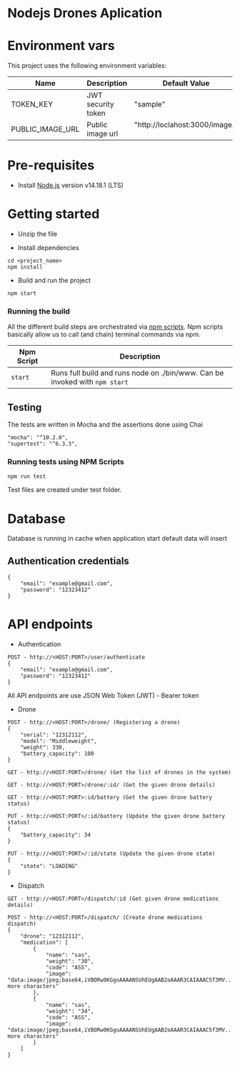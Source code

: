 # Nodejs Drones Aplication

# Environment vars
This project uses the following environment variables:

| Name                          | Description                         | Default Value                                  |
| ----------------------------- | ------------------------------------| -----------------------------------------------|
|TOKEN_KEY           | JWT security token             | "sample"      |
|PUBLIC_IMAGE_URL           | Public image url             | "http://loclahost:3000/image/"      |


# Pre-requisites
- Install [Node.js](https://nodejs.org/en/) version v14.18.1 (LTS)

# Getting started
- Unzip the file 

- Install dependencies
```
cd <project_name>
npm install
```
- Build and run the project
```
npm start
```

### Running the build
All the different build steps are orchestrated via [npm scripts](https://docs.npmjs.com/misc/scripts).
Npm scripts basically allow us to call (and chain) terminal commands via npm.

| Npm Script | Description |
| ------------------------- | ------------------------------------------------------------------------------------------------- |
| `start`                   | Runs full build and runs node on ./bin/www. Can be invoked with `npm start`                  |

## Testing
The tests are  written in Mocha and the assertions done using Chai

```
"mocha": "^10.2.0",
"supertest": "^6.3.3",

```

### Running tests using NPM Scripts
````
npm run test

````
Test files are created under test folder.

# Database
Database is running in cache when application start default data will insert

## Authentication credentials
````
{
    "email": "example@gmail.com",
    "password": "12323412"
}

````

# API endpoints
- Authentication
````
POST - http://<HOST:PORT>/user/authenticate
{
    "email": "example@gmail.com",
    "password": "12323412"
}
````

All API endpoints are use JSON Web Token (JWT) - Bearer token

- Drone
````
POST - http://<HOST:PORT>/drone/ (Registering a drone)
{
    "serial": "12312112",
    "model": "Middleweight",
    "weight": 330,
    "battery_capacity": 100
}

GET - http://<HOST:PORT>/drone/ (Get the list of drones in the system)

GET - http://<HOST:PORT>/drone/:id/ (Get the given drone details)

GET - http://<HOST:PORT>:id/battery (Get the given drone battery status)

PUT - http://<HOST:PORT>/:id/battery (Update the given drone battery status)
{
    "battery_capacity": 34
}

PUT - http://<HOST:PORT>/:id/state (Update the given drone state)
{
    "state": "LOADING"
}

````

- Dispatch
````
GET - http://<HOST:PORT>/dispatch/:id (Get given drone medications details)

POST - http://<HOST:PORT>/dispatch/ (Create drone medications dispatch)
{
    "drone": "12312112",
    "medication": [
        {
            "name": "sas",
            "weight": "30",
            "code": "ASS",
            "image": "data:image/jpeg;base64,iVBORw0KGgoAAAANSUhEUgAAB2oAAAR3CAIAAAC5f3MV...000 more characters"
        },
        {
            "name": "sas",
            "weight": "34",
            "code": "ASS",
            "image": "data:image/jpeg;base64,iVBORw0KGgoAAAANSUhEUgAAB2oAAAR3CAIAAAC5f3MV...3000 more characters"
        }
    ]
}

````




